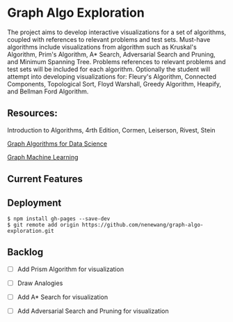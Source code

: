 # Graph Algo Exploration

The project aims to develop interactive visualizations for a set of algorithms, coupled with references to relevant problems and test sets. Must-have algorithms include visualizations from algorithm such as Kruskal's Algorithm, Prim's Algorithm, A* Search, Adversarial Search and Pruning, and Minimum Spanning Tree. Problems references to relevant problems and test sets will be included for each algorithm. Optionally the student will attempt into developing
visualizations for: Fleury's Algorithm, Connected Components, Topological Sort, Floyd Warshall, Greedy Algorithm, Heapify, and Bellman Ford Algorithm.

## Resources:

Introduction to Algorithms, 4rth Edition, Cormen, Leiserson, Rivest, Stein

[Graph Algorithms for Data Science](https://www.manning.com/books/graph-algorithms-for-data-science)

[Graph Machine Learning](https://www.packtpub.com/product/graph-machine-learning/9781800204492)


## Current Features




## Deployment

```
$ npm install gh-pages --save-dev
$ git remote add origin https://github.com/nenewang/graph-algo-exploration.git
```


## Backlog

- [ ] Add Prism Algorithm for visualization
- [ ] Draw Analogies 
- [ ] Add A* Search for visualization
- [ ] Add Adversarial Search and Pruning for visualization


